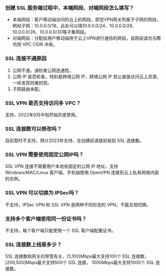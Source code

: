   
[](id:01)
### 创建 SSL 服务端过程中，本端网段、对端网段怎么填写？
- 本端网段：客户移动端访问的云上的网段，即您VPN网关所属于子网的网段，例如子网：10.0.0.0/18，此处可以填10.0.0.0/24、10.0.0.0/26、10.0.0.0/28、10.0.0.0/30等子集网段。
- 对端网段：分配给用户移动端用于云上VPN进行通信的网段，该网段请勿与腾讯侧 VPC CIDR 冲突。
  
[](id:02)
### SSL 连接不通原因
1. 公网不通，请检查公网连通性。
2. 公网 IP 是否检查，特别是跨境公网 IP，跨境公网 IP 禁止直接访问云上资源，一经发现将被封禁。
3. 子网路由未配。
  
[](id:03)
### SSL VPN 是否支持访问多 VPC？
支持，2022年9月中旬开始灰度使用。
  
[](id:04)
### SSL 连接数可以修改吗？
目前暂时不支持，预计2023年支持，在创建前请提前规划 SSL 连接数。
  
[](id:05)
### SSL VPN 需要使用固定公网IP吗？
SSL VPN 连接不需要用户本地有固定的公网 IP 地址，支持 Windows/MAC/Linux 客户端、手机端使用 OpenVPN 连接到云上私有网络内部的实例。
  
[](id:06)
### SSL VPN 可以切换为 IPSec吗？
不支持，IPSec VPN 和 SSL VPN 是两种不同形态的 VPN，不能互相切换。
  
[](id:07)
### 支持多个客户端使用同一份证书吗？
不支持，每个客户端只能使用一个 SSL 客户端配置证书。
  
[](id:08)
### SSL 连接数上线是多少？
SSL 连接数和网关的带宽有关，[5,100]Mbps最大支持100个 SSL 连接数，[200,500]Mbps最大支持500个 SSL 连接， 1000Mbps最大支持1000个 SSL 连接数。
